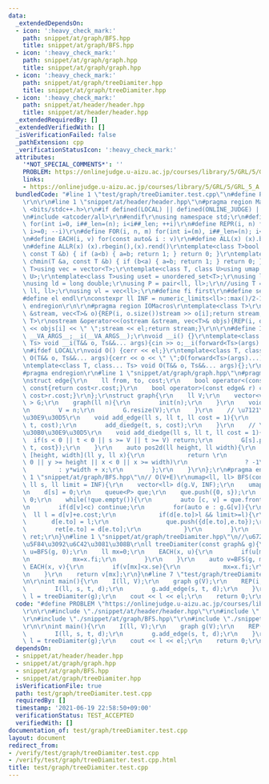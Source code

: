 ```yaml
---
data:
  _extendedDependsOn:
  - icon: ':heavy_check_mark:'
    path: snippet/at/graph/BFS.hpp
    title: snippet/at/graph/BFS.hpp
  - icon: ':heavy_check_mark:'
    path: snippet/at/graph/graph.hpp
    title: snippet/at/graph/graph.hpp
  - icon: ':heavy_check_mark:'
    path: snippet/at/graph/treeDiamiter.hpp
    title: snippet/at/graph/treeDiamiter.hpp
  - icon: ':heavy_check_mark:'
    path: snippet/at/header/header.hpp
    title: snippet/at/header/header.hpp
  _extendedRequiredBy: []
  _extendedVerifiedWith: []
  _isVerificationFailed: false
  _pathExtension: cpp
  _verificationStatusIcon: ':heavy_check_mark:'
  attributes:
    '*NOT_SPECIAL_COMMENTS*': ''
    PROBLEM: https://onlinejudge.u-aizu.ac.jp/courses/library/5/GRL/5/GRL_5_A
    links:
    - https://onlinejudge.u-aizu.ac.jp/courses/library/5/GRL/5/GRL_5_A
  bundledCode: "#line 1 \"test/graph/treeDiamiter.test.cpp\"\n#define PROBLEM \"https://onlinejudge.u-aizu.ac.jp/courses/library/5/GRL/5/GRL_5_A\"\
    \r\n\r\n#line 1 \"snippet/at/header/header.hpp\"\n#pragma region Macros\r\n#include\
    \ <bits/stdc++.h>\r\n#if defined(LOCAL) || defined(ONLINE_JUDGE) || defined(_DEBUG)\r\
    \n#include <atcoder/all>\r\n#endif\r\nusing namespace std;\r\n#define REP(i, n)\
    \ for(int i=0, i##_len=(n); i<i##_len; ++i)\r\n#define REPR(i, n) for(int i=(n);\
    \ i>=0; --i)\r\n#define FOR(i, n, m) for(int i=(m), i##_len=(n); i<i##_len; ++i)\r\
    \n#define EACH(i, v) for(const auto& i : v)\r\n#define ALL(x) (x).begin(),(x).end()\r\
    \n#define ALLR(x) (x).rbegin(),(x).rend()\r\ntemplate<class T>bool chmax(T &a,\
    \ const T &b) { if (a<b) { a=b; return 1; } return 0; }\r\ntemplate<class T>bool\
    \ chmin(T &a, const T &b) { if (b<a) { a=b; return 1; } return 0; }\r\ntemplate<class\
    \ T>using vec = vector<T>;\r\ntemplate<class T, class U>using umap = unordered_map<T,\
    \ U>;\r\ntemplate<class T>using uset = unordered_set<T>;\r\nusing ll = long long;\r\
    \nusing ld = long double;\r\nusing P = pair<ll, ll>;\r\n//using T = tuple<ll,\
    \ ll, ll>;\r\nusing vl = vec<ll>;\r\n#define fi first\r\n#define se second\r\n\
    #define el endl\r\nconstexpr ll INF = numeric_limits<ll>::max()/2-1;\r\n#pragma\
    \ endregion\r\n\r\n#pragma region IOMacros\r\ntemplate<class T>\r\nistream &operator>>(istream\
    \ &stream, vec<T>& o){REP(i, o.size())stream >> o[i];return stream;}\r\ntemplate<class\
    \ T>\r\nostream &operator<<(ostream &stream, vec<T>& objs){REP(i, objs.size())stream\
    \ << objs[i] << \" \";stream << el;return stream;}\r\n\r\n#define I(T, ...) ;T\
    \ __VA_ARGS__;__i(__VA_ARGS__);\r\nvoid __i() {}\r\ntemplate<class T, class...\
    \ Ts> void __i(T&& o, Ts&&... args){cin >> o;__i(forward<Ts>(args)...);}\r\n\r\
    \n#ifdef LOCAL\r\nvoid O() {cerr << el;}\r\ntemplate<class T, class... Ts> void\
    \ O(T&& o, Ts&&... args){cerr << o << \" \";O(forward<Ts>(args)...);}\r\n#else\r\
    \ntemplate<class T, class... Ts> void O(T&& o, Ts&&... args){};\r\n#endif\r\n\
    #pragma endregion\r\n#line 1 \"snippet/at/graph/graph.hpp\"\n#pragma region graph\r\
    \nstruct edge{\r\n    ll from, to, cost;\r\n    bool operator<(const edge& r)\
    \ const{return cost<r.cost;}\r\n    bool operator>(const edge& r) const{return\
    \ cost>r.cost;}\r\n};\r\nstruct graph{\r\n    ll V;\r\n    vector<vector<edge>\
    \ > G;\r\n    graph(ll n){\r\n        init(n);\r\n    }\r\n    void init(ll n){\r\
    \n        V = n;\r\n        G.resize(V);\r\n    }\r\n    // \u7121\u5411\u30B0\
    \u30E9\u30D5\r\n    void add_edge(ll s, ll t, ll cost = 1){\r\n        add_diedge(s,\
    \ t, cost);\r\n        add_diedge(t, s, cost);\r\n    }\r\n    // \u6709\u5411\
    \u30B0\u30E9\u30D5\r\n    void add_diedge(ll s, ll t, ll cost = 1){\r\n      \
    \  if(s < 0 || t < 0 || s >= V || t >= V) return;\r\n        G[s].push_back({s,\
    \ t, cost});\r\n    }\r\n    auto pos2d(ll height, ll width){\r\n        return\
    \ [height, width](ll y, ll x){\r\n            return \r\n                (y <\
    \ 0 || y >= height || x < 0 || x >= width)\r\n                ? -1\r\n       \
    \         : y*width + x;\r\n        };\r\n    }\r\n};\r\n#pragma endregion\n#line\
    \ 1 \"snippet/at/graph/BFS.hpp\"\n// O(V+E)\r\numap<ll, ll> BFS(const graph& g,\
    \ ll s, ll limit = INF){\r\n    vector<ll> d(g.V, INF);\r\n    umap<ll, ll> ret;\r\
    \n    d[s] = 0;\r\n    queue<P> que;\r\n    que.push({0, s});\r\n    ret[s] =\
    \ 0;\r\n    while(!que.empty()){\r\n        auto [c, v] = que.front(); que.pop();\r\
    \n        if(d[v]<c) continue;\r\n        for(auto e : g.G[v]){\r\n          \
    \  ll l = d[v]+e.cost;\r\n            if(d[e.to]>l && limit>=l){\r\n         \
    \       d[e.to] = l;\r\n                que.push({d[e.to],e.to});\r\n        \
    \        ret[e.to] = d[e.to];\r\n            }\r\n        }\r\n    }\r\n    return\
    \ ret;\r\n}\n#line 1 \"snippet/at/graph/treeDiamiter.hpp\"\n//\u6728\u306E\u76F4\
    \u5F84\u3092\u6C42\u3081\u308B\r\nll treeDiamiter(const graph& g){\r\n    auto\
    \ u=BFS(g, 0);\r\n    ll mx=0;\r\n    EACH(x, u){\r\n        if(u[mx]<x.se){\r\
    \n            mx=x.fi;\r\n        }\r\n    }\r\n    auto v=BFS(g, mx);\r\n   \
    \ EACH(x, v){\r\n        if(v[mx]<x.se){\r\n            mx=x.fi;\r\n        }\r\
    \n    }\r\n    return v[mx];\r\n}\n#line 7 \"test/graph/treeDiamiter.test.cpp\"\
    \n\r\nint main(){\r\n    I(ll, V);\r\n    graph g(V);\r\n    REP(i, V-1){\r\n\
    \        I(ll, s, t, d);\r\n        g.add_edge(s, t, d);\r\n    }\r\n\r\n    auto\
    \ l = treeDiamiter(g);\r\n    cout << l << el;\r\n    return 0;\r\n}\n"
  code: "#define PROBLEM \"https://onlinejudge.u-aizu.ac.jp/courses/library/5/GRL/5/GRL_5_A\"\
    \r\n\r\n#include \"./snippet/at/header/header.hpp\"\r\n#include \"./snippet/at/graph/graph.hpp\"\
    \r\n#include \"./snippet/at/graph/BFS.hpp\"\r\n#include \"./snippet/at/graph/treeDiamiter.hpp\"\
    \r\n\r\nint main(){\r\n    I(ll, V);\r\n    graph g(V);\r\n    REP(i, V-1){\r\n\
    \        I(ll, s, t, d);\r\n        g.add_edge(s, t, d);\r\n    }\r\n\r\n    auto\
    \ l = treeDiamiter(g);\r\n    cout << l << el;\r\n    return 0;\r\n}"
  dependsOn:
  - snippet/at/header/header.hpp
  - snippet/at/graph/graph.hpp
  - snippet/at/graph/BFS.hpp
  - snippet/at/graph/treeDiamiter.hpp
  isVerificationFile: true
  path: test/graph/treeDiamiter.test.cpp
  requiredBy: []
  timestamp: '2021-06-19 22:58:50+09:00'
  verificationStatus: TEST_ACCEPTED
  verifiedWith: []
documentation_of: test/graph/treeDiamiter.test.cpp
layout: document
redirect_from:
- /verify/test/graph/treeDiamiter.test.cpp
- /verify/test/graph/treeDiamiter.test.cpp.html
title: test/graph/treeDiamiter.test.cpp
---
```

